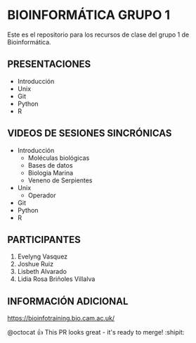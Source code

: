 # BIOINFORMÁTICA GRUPO 1
Este es el repositorio para los recursos de clase del grupo 1 de Bioinformática. 

## PRESENTACIONES

- Introducción
- Unix
- Git
- Python
- R


## VIDEOS DE SESIONES SINCRÓNICAS 

- Introducción
  - Moléculas biológicas
  - Bases de datos
  - Biologia Marina 
  - Veneno de Serpientes
- Unix
  - Operador  
- Git
- Python
- R



## PARTICIPANTES

1. Evelyng Vasquez
2. Joshue Ruiz 
3. Lisbeth Alvarado
4. Lidia Rosa Briñoles Villalva 

## INFORMACIÓN ADICIONAL

<https://bioinfotraining.bio.cam.ac.uk/>



@octocat :+1: This PR looks great - it's ready to merge! :shipit:
